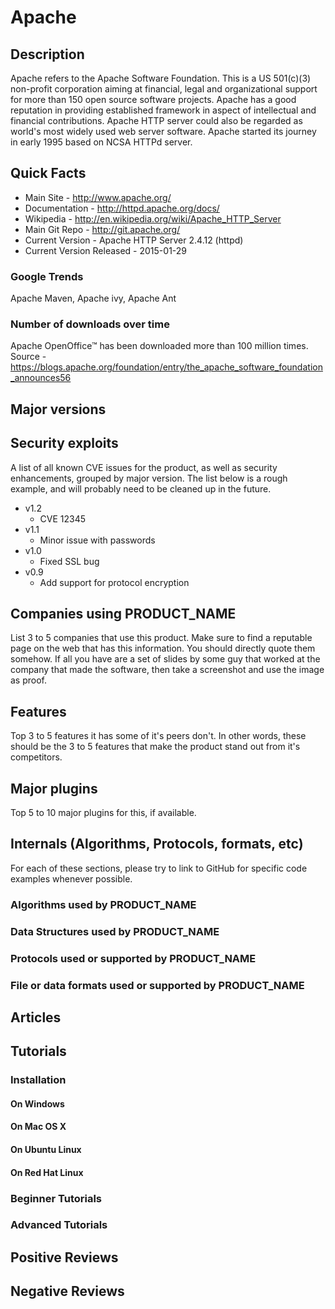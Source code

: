 # Apache


## <h2>Description</h2>
<p>Apache refers to the Apache Software Foundation. This is a US 501(c)(3) non-profit corporation aiming at financial, legal and organizational support for more than 150 open source software projects. Apache has a good reputation in providing established framework in aspect of intellectual and financial contributions. Apache HTTP server could also be regarded as world's most widely used web server software. Apache started its journey in early 1995 based on NCSA HTTPd server.</p>

## <h2>Quick Facts</h2>
* Main Site - http://www.apache.org/
* Documentation - http://httpd.apache.org/docs/
* Wikipedia - http://en.wikipedia.org/wiki/Apache_HTTP_Server
* Main Git Repo - http://git.apache.org/
* Current Version - Apache HTTP Server 2.4.12 (httpd)
* Current Version Released - 2015-01-29


### Google Trends

Apache Maven, Apache ivy, Apache Ant

### Number of downloads over time

Apache OpenOffice™ has been downloaded more than 100 million times. Source - https://blogs.apache.org/foundation/entry/the_apache_software_foundation_announces56

## Major versions


## Security exploits

A list of all known CVE issues for the product, as well as security enhancements, grouped by major version. The list below is a rough example, and will probably need to be cleaned up in the future.

* v1.2
  - CVE 12345
* v1.1
  - Minor issue with passwords
* v1.0 
  - Fixed SSL bug 
* v0.9
  - Add support for protocol encryption

## Companies using PRODUCT_NAME

List 3 to 5 companies that use this product. Make sure to find a reputable page on the web that has this information. You should directly quote them somehow. If all you have are a set of slides by some guy that worked at the company that made the software, then take a screenshot and use the image as proof.

## Features

Top 3 to 5 features it has some of it's peers don't. In other words, these should be the 3 to 5 features that make the product stand out from it's competitors.

## Major plugins

Top 5 to 10 major plugins for this, if available.

## Internals (Algorithms, Protocols, formats, etc)

For each of these sections, please try to link to GitHub for specific code examples whenever possible.

### Algorithms used by PRODUCT_NAME

### Data Structures used by PRODUCT_NAME

### Protocols used or supported by PRODUCT_NAME

### File or data formats used or supported by PRODUCT_NAME


## Articles


## Tutorials

### Installation


#### On Windows


#### On Mac OS X


#### On Ubuntu Linux


#### On Red Hat Linux


### Beginner Tutorials


### Advanced Tutorials


## Positive Reviews


## Negative Reviews


